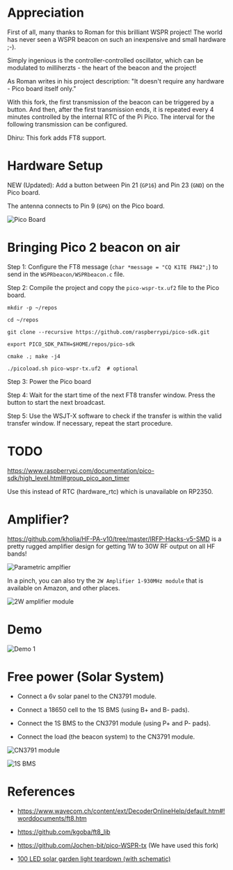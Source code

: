 # Appreciation

First of all, many thanks to Roman for this brilliant WSPR project! The world
has never seen a WSPR beacon on such an inexpensive and small hardware ;-).

Simply ingenious is the controller-controlled oscillator, which can be
modulated to milliherzts - the heart of the beacon and the project!

As Roman writes in his project description: "It doesn't require any hardware -
Pico board itself only."

With this fork, the first transmission of the beacon can be triggered by a
button. And then, after the first transmission ends, it is repeated every 4
minutes controlled by the internal RTC of the Pi Pico. The interval for the
following transmission can be configured.

Dhiru: This fork adds FT8 support.

# Hardware Setup

NEW (Updated): Add a button between Pin 21 (`GP16`) and Pin 23 (`GND`) on the
Pico board.

The antenna connects to Pin 9 (`GP6`) on the Pico board.

![Pico Board](Raspberry-Pi-Pico-Pinout.png)

# Bringing Pico 2 beacon on air

Step 1: Configure the FT8 message (`char *message = "CQ K1TE FN42";`) to send
in the `WSPRbeacon/WSPRbeacon.c` file.

Step 2: Compile the project and copy the `pico-wspr-tx.uf2` file to the
Pico board.

```
mkdir -p ~/repos

cd ~/repos

git clone --recursive https://github.com/raspberrypi/pico-sdk.git

export PICO_SDK_PATH=$HOME/repos/pico-sdk

cmake .; make -j4

./picoload.sh pico-wspr-tx.uf2  # optional
```

Step 3: Power the Pico board

Step 4: Wait for the start time of the next FT8 transfer window. Press the
button to start the next broadcast.

Step 5: Use the WSJT-X software to check if the transfer is within the valid
transfer window. If necessary, repeat the start procedure.

# TODO

https://www.raspberrypi.com/documentation/pico-sdk/high_level.html#group_pico_aon_timer

Use this instead of RTC (hardware_rtc) which is unavailable on RP2350.

# Amplifier?

https://github.com/kholia/HF-PA-v10/tree/master/IRFP-Hacks-v5-SMD is a pretty
rugged amplifier design for getting 1W to 30W RF output on all HF bands!

![Parametric amplfier](screenshots/Screenshot_2024-09-28_08-17-14.png)

In a pinch, you can also try the `2W Amplifier 1-930MHz module` that is
available on Amazon, and other places.

![2W amplifier module](screenshots/ready-made-amp-module.jpg)

# Demo

![Demo 1](screenshots/Screenshot_2024-07-31_09-44-43.png)

# Free power (Solar System)

- Connect a 6v solar panel to the CN3791 module.

- Connect a 18650 cell to the 1S BMS (using B+ and B- pads).

- Connect the 1S BMS to the CN3791 module (using P+ and P- pads).

- Connect the load (the beacon system) to the CN3791 module.

![CN3791 module](screenshots/CN3791-6V-MPPT-Solar-Charger-Module-Trimmed.webp)

![1S BMS](screenshots/BMS-2.webp)

# References

- https://www.wavecom.ch/content/ext/DecoderOnlineHelp/default.htm#!worddocuments/ft8.htm

- https://github.com/kgoba/ft8_lib

- https://github.com/Jochen-bit/pico-WSPR-tx (We have used this fork)

- [100 LED solar garden light teardown (with schematic)](https://www.youtube.com/watch?v=DH4zTmrdc1o)
